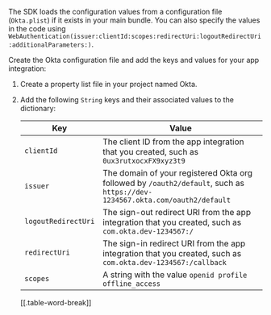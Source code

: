 The SDK loads the configuration values from a configuration file (`Okta.plist`) if it exists in your main bundle. You can also specify the values in the code using `WebAuthentication(issuer:clientId:scopes:redirectUri:logoutRedirectUri:additionalParameters:)`.

Create the Okta configuration file and add the keys and values for your app integration:

1. Create a property list file in your project named Okta.
1. Add the following `String` keys and their associated values to the dictionary:

   | Key | Value |
   | --- | ----- |
   | `clientId` | The client ID from the app integration that you created, such as `0ux3rutxocxFX9xyz3t9` |
   | `issuer` | The domain of your registered Okta org followed by `/oauth2/default`, such as `https://dev-1234567.okta.com/oauth2/default` |
   | `logoutRedirectUri` | The sign-out redirect URI from the app integration that you created, such as `com.okta.dev-1234567:/` |
   | `redirectUri` | The sign-in redirect URI from the app integration that you created, such as `com.okta.dev-1234567:/callback` |
   | `scopes` | A string with the value `openid profile offline_access` |
   [[.table-word-break]]
